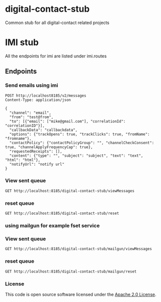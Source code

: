 
# digital-contact-stub

Common stub for all digital-contact related projects

# IMI stub
All the endpoints for imi are listed under imi.routes

## Endpoints

### Send emails using imi

```http
POST http://localhost8185/v2/messages
Content-Type: application/json

{
  "channel": "email",
  "from": "test@from",
  "to": [{"email": ["mike@gmail.com"], "correlationId": "correlationID"}],
  "callbackData": "callbackdata",
  "options": {"trackOpens": true, "trackClicks": true, "fromName": "fromname"},
  "contactPolicy": {"contactPolicyGroup": "", "channelCheckConsent": true, "channelApplyFrequencyCap": true},
  "requestedReceipts": [],
  "content": {"type": "", "subject": "subject", "text": "text", "html": "html"},
  "notifyUrl": "notify url"
}
```


### View sent queue
```http
GET http://localhost:8185/digital-contact-stub/viewMessages

```


### reset queue
```http
GET http://localhost:8185/digital-contact-stub/reset

```

### using mailgun for example fset service

### View sent queue
```http
GET http://localhost:8185/digital-contact-stub/mailgun/viewMessages

```


### reset queue
```http
GET http://localhost:8185/digital-contact-stub/mailgun/reset

```

### License

This code is open source software licensed under the [Apache 2.0 License]("http://www.apache.org/licenses/LICENSE-2.0.html").